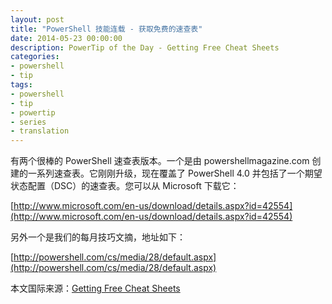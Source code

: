 ```yaml
---
layout: post
title: "PowerShell 技能连载 - 获取免费的速查表"
date: 2014-05-23 00:00:00
description: PowerTip of the Day - Getting Free Cheat Sheets
categories:
- powershell
- tip
tags:
- powershell
- tip
- powertip
- series
- translation
---
```

有两个很棒的 PowerShell 速查表版本。一个是由 powershellmagazine.com 创建的一系列速查表。它刚刚升级，现在覆盖了 PowerShell 4.0 并包括了一个期望状态配置（DSC）的速查表。您可以从 Microsoft 下载它：

[http://www.microsoft.com/en-us/download/details.aspx?id=42554](http://www.microsoft.com/en-us/download/details.aspx?id=42554)

另外一个是我们的每月技巧文摘，地址如下：

[http://powershell.com/cs/media/28/default.aspx](http://powershell.com/cs/media/28/default.aspx)

<!--more-->
本文国际来源：[Getting Free Cheat Sheets](http://community.idera.com/powershell/powertips/b/tips/posts/getting-free-cheat-sheets)
